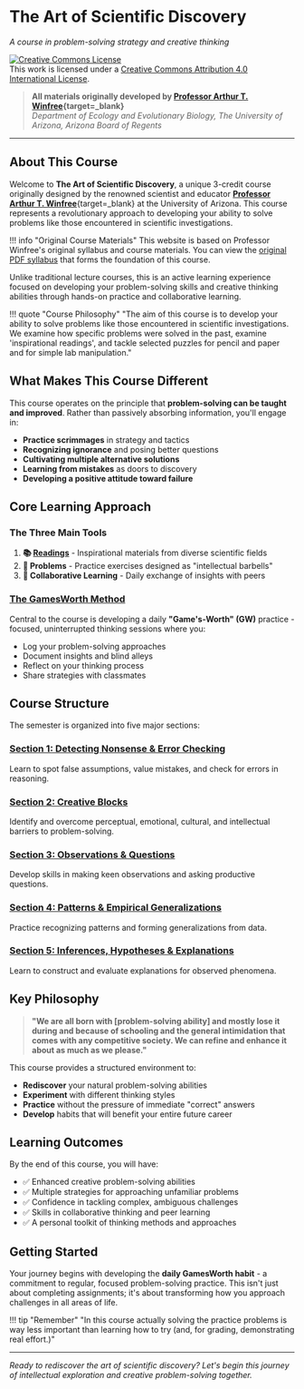 # The Art of Scientific Discovery
*A course in problem-solving strategy and creative thinking*

<a rel="license" href="http://creativecommons.org/licenses/by/4.0/"><img alt="Creative Commons License" style="border-width:0" src="https://i.creativecommons.org/l/by/4.0/88x31.png" /></a><br />This work is licensed under a <a rel="license" href="http://creativecommons.org/licenses/by/4.0/">Creative Commons Attribution 4.0 International License</a>.


> **All materials originally developed by [Professor Arthur T. Winfree](https://web.archive.org/web/20040801000000*/http://eebweb.arizona.edu/faculty/winfree/Handout_479.htm){target=_blank}**  
*Department of Ecology and Evolutionary Biology, The University of Arizona, Arizona Board of Regents*

---

## About This Course

Welcome to **The Art of Scientific Discovery**, a unique 3-credit course originally designed by the renowned scientist and educator [**Professor Arthur T. Winfree**](https://en.wikipedia.org/wiki/Arthur_Winfree){target=_blank} at the University of Arizona. This course represents a revolutionary approach to developing your ability to solve problems like those encountered in scientific investigations.

!!! info "Original Course Materials"
    This website is based on Professor Winfree's original syllabus and course materials. You can view the [original PDF syllabus](assets/Art_of_Scientific_Discovery_Syllabus.pdf) that forms the foundation of this course.

Unlike traditional lecture courses, this is an active learning experience focused on developing your problem-solving skills and creative thinking abilities through hands-on practice and collaborative learning.

!!! quote "Course Philosophy"
    "The aim of this course is to develop your ability to solve problems like those encountered in scientific investigations. We examine how specific problems were solved in the past, examine 'inspirational readings', and tackle selected puzzles for pencil and paper and for simple lab manipulation."

## What Makes This Course Different

This course operates on the principle that **problem-solving can be taught and improved**. Rather than passively absorbing information, you'll engage in:

- **Practice scrimmages** in strategy and tactics
- **Recognizing ignorance** and posing better questions  
- **Cultivating multiple alternative solutions**
- **Learning from mistakes** as doors to discovery
- **Developing a positive attitude toward failure**

## Core Learning Approach

### The Three Main Tools

1. **📚 [Readings](readings.md)** - Inspirational materials from diverse scientific fields
2. **🧩 Problems** - Practice exercises designed as "intellectual barbells"
3. **👥 Collaborative Learning** - Daily exchange of insights with peers

### [The GamesWorth Method](gamesworth.md)

Central to the course is developing a daily **"Game's-Worth" (GW)** practice - focused, uninterrupted thinking sessions where you:

- Log your problem-solving approaches
- Document insights and blind alleys  
- Reflect on your thinking process
- Share strategies with classmates

## Course Structure

The semester is organized into five major sections:

### [Section 1: Detecting Nonsense & Error Checking](section1.md)
Learn to spot false assumptions, value mistakes, and check for errors in reasoning.

### [Section 2: Creative Blocks](section2.md)
Identify and overcome perceptual, emotional, cultural, and intellectual barriers to problem-solving.

### [Section 3: Observations & Questions](section3.md)
Develop skills in making keen observations and asking productive questions.

### [Section 4: Patterns & Empirical Generalizations](section4.md)
Practice recognizing patterns and forming generalizations from data.

### [Section 5: Inferences, Hypotheses & Explanations](section5.md)
Learn to construct and evaluate explanations for observed phenomena.

## Key Philosophy

> **"We are all born with [problem-solving ability] and mostly lose it during and because of schooling and the general intimidation that comes with any competitive society. We can refine and enhance it about as much as we please."**

This course provides a structured environment to:

- **Rediscover** your natural problem-solving abilities
- **Experiment** with different thinking styles
- **Practice** without the pressure of immediate "correct" answers
- **Develop** habits that will benefit your entire future career

## Learning Outcomes

By the end of this course, you will have:

- ✅ Enhanced creative problem-solving abilities
- ✅ Multiple strategies for approaching unfamiliar problems  
- ✅ Confidence in tackling complex, ambiguous challenges
- ✅ Skills in collaborative thinking and peer learning
- ✅ A personal toolkit of thinking methods and approaches

## Getting Started

Your journey begins with developing the **daily GamesWorth habit** - a commitment to regular, focused problem-solving practice. This isn't just about completing assignments; it's about transforming how you approach challenges in all areas of life.

!!! tip "Remember"
    "In this course actually solving the practice problems is way less important than learning how to try (and, for grading, demonstrating real effort.)"

---

*Ready to rediscover the art of scientific discovery? Let's begin this journey of intellectual exploration and creative problem-solving together.*